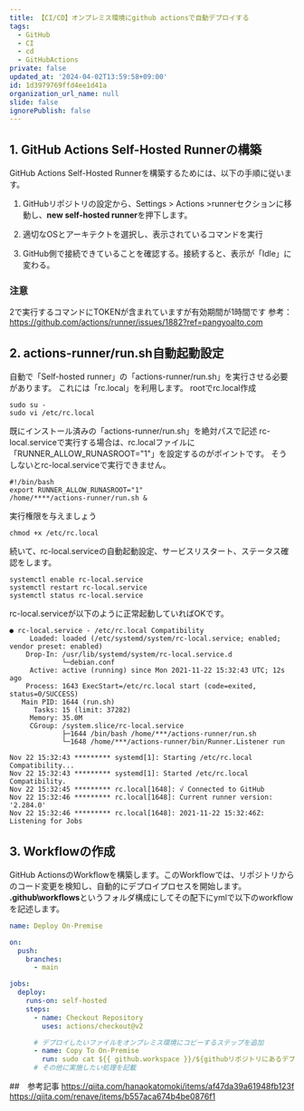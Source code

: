 ```yaml
---
title: 【CI/CD】オンプレミス環境にgithub actionsで自動デプロイする
tags:
  - GitHub
  - CI
  - cd
  - GitHubActions
private: false
updated_at: '2024-04-02T13:59:58+09:00'
id: 1d3979769ffd4ee1d41a
organization_url_name: null
slide: false
ignorePublish: false
---
```

## 1. GitHub Actions Self-Hosted Runnerの構築

GitHub Actions Self-Hosted Runnerを構築するためには、以下の手順に従います。

1. GitHubリポジトリの設定から、Settings > Actions >runnerセクションに移動し、**new self-hosted runner**を押下します。

2. 適切なOSとアーキテクトを選択し、表示されているコマンドを実行

3. GitHub側で接続できていることを確認する。接続すると、表示が「Idle」に変わる。

### 注意
2で実行するコマンドにTOKENが含まれていますが有効期間が1時間です
参考：https://github.com/actions/runner/issues/1882?ref=pangyoalto.com

## 2. actions-runner/run.sh自動起動設定

自動で「Self-hosted runner」の「actions-runner/run.sh」を実行させる必要があります。
これには「rc.local」を利用します。
rootでrc.local作成

```
sudo su -
sudo vi /etc/rc.local
```
既にインストール済みの「actions-runner/run.sh」を絶対パスで記述
rc-local.serviceで実行する場合は、rc.localファイルに「RUNNER_ALLOW_RUNASROOT="1"」を設定するのがポイントです。
そうしないとrc-local.serviceで実行できません。

```
#!/bin/bash
export RUNNER_ALLOW_RUNASROOT="1"
/home/****/actions-runner/run.sh &
```

実行権限を与えましょう

```
chmod +x /etc/rc.local
```
続いて、rc-local.serviceの自動起動設定、サービスリスタート、ステータス確認をします。

```
systemctl enable rc-local.service
systemctl restart rc-local.service
systemctl status rc-local.service
```
rc-local.serviceが以下のように正常起動していればOKです。

```
● rc-local.service - /etc/rc.local Compatibility
     Loaded: loaded (/etc/systemd/system/rc-local.service; enabled; vendor preset: enabled)
    Drop-In: /usr/lib/systemd/system/rc-local.service.d
             └─debian.conf
     Active: active (running) since Mon 2021-11-22 15:32:43 UTC; 12s ago
    Process: 1643 ExecStart=/etc/rc.local start (code=exited, status=0/SUCCESS)
   Main PID: 1644 (run.sh)
      Tasks: 15 (limit: 37282)
     Memory: 35.0M
     CGroup: /system.slice/rc-local.service
             ├─1644 /bin/bash /home/***/actions-runner/run.sh
             └─1648 /home/***/actions-runner/bin/Runner.Listener run

Nov 22 15:32:43 ********* systemd[1]: Starting /etc/rc.local Compatibility...
Nov 22 15:32:43 ********* systemd[1]: Started /etc/rc.local Compatibility.
Nov 22 15:32:45 ********* rc.local[1648]: √ Connected to GitHub
Nov 22 15:32:46 ********* rc.local[1648]: Current runner version: '2.284.0'
Nov 22 15:32:46 ********* rc.local[1648]: 2021-11-22 15:32:46Z: Listening for Jobs
```

## 3. Workflowの作成

GitHub ActionsのWorkflowを構築します。このWorkflowでは、リポジトリからのコード変更を検知し、自動的にデプロイプロセスを開始します。
**.github\workflows**というフォルダ構成にしてその配下にymlで以下のworkflowを記述します。

```yaml
name: Deploy On-Premise

on:
  push:
    branches:
      - main

jobs:
  deploy:
    runs-on: self-hosted
    steps:
      - name: Checkout Repository
        uses: actions/checkout@v2

      # デプロイしたいファイルをオンプレミス環境にコピーするステップを追加
      - name: Copy To On-Premise
        run: sudo cat ${{ github.workspace }}/${githubリポジトリにあるデプロイしたいファイル} | sudo tee ${オンプレのデプロイしたいフォルダ} >/dev/null
      # その他に実施したい処理を記載
```

##　参考記事
https://qiita.com/hanaokatomoki/items/af47da39a61948fb123f
https://qiita.com/renave/items/b557aca674b4be0876f1
